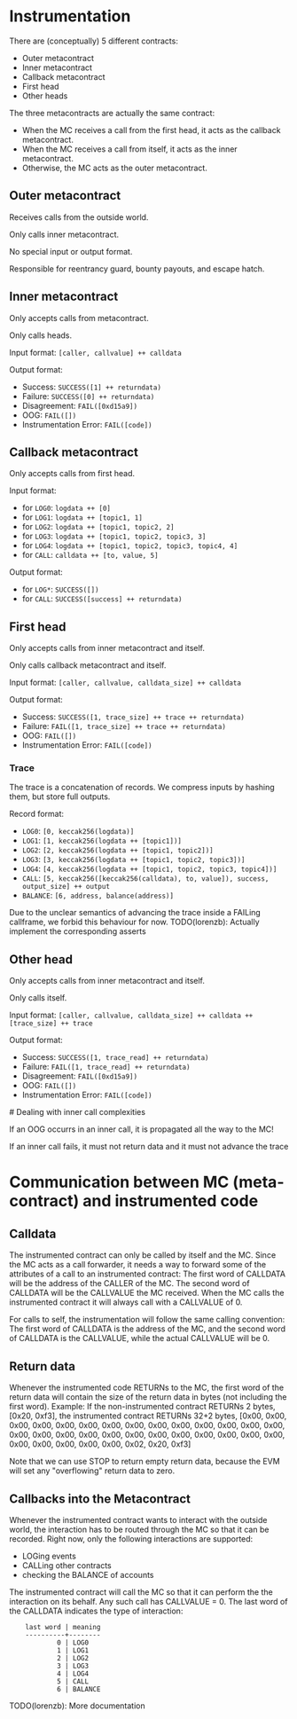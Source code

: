 # Instrumentation

There are (conceptually) 5 different contracts:
- Outer metacontract
- Inner metacontract
- Callback metacontract
- First head
- Other heads

The three metacontracts are actually the same contract:
- When the MC receives a call from the first head, it acts as the callback metacontract.
- When the MC receives a call from itself, it acts as the inner metacontract.
- Otherwise, the MC acts as the outer metacontract.

## Outer metacontract

Receives calls from the outside world.

Only calls inner metacontract.

No special input or output format.

Responsible for reentrancy guard, bounty payouts, and escape hatch.

## Inner metacontract

Only accepts calls from metacontract.

Only calls heads.

Input format: `[caller, callvalue] ++ calldata`

Output format:
- Success: `SUCCESS([1] ++ returndata) `
- Failure: `SUCCESS([0] ++ returndata)`
- Disagreement: `FAIL([0xd15a9])`
- OOG: `FAIL([])`
- Instrumentation Error: `FAIL([code])`

## Callback metacontract

Only accepts calls from first head.

Input format:
- for `LOG0`: `logdata ++ [0]`
- for `LOG1`: `logdata ++ [topic1, 1]`
- for `LOG2`: `logdata ++ [topic1, topic2, 2]`
- for `LOG3`: `logdata ++ [topic1, topic2, topic3, 3]`
- for `LOG4`: `logdata ++ [topic1, topic2, topic3, topic4, 4]`
- for `CALL`: `calldata ++ [to, value, 5]`

Output format:
- for `LOG*`: `SUCCESS([])`
- for `CALL`: `SUCCESS([success] ++ returndata)`

## First head

Only accepts calls from inner metacontract and itself.

Only calls callback metacontract and itself.

Input format: `[caller, callvalue, calldata_size] ++ calldata`

Output format:
- Success: `SUCCESS([1, trace_size] ++ trace ++ returndata)`
- Failure: `FAIL([1, trace_size] ++ trace ++ returndata)`
- OOG: `FAIL([])`
- Instrumentation Error: `FAIL([code])`

### Trace

The trace is a concatenation of records.
We compress inputs by hashing them, but store full outputs.

Record format:
- `LOG0`: `[0, keccak256(logdata)]`
- `LOG1`: `[1, keccak256(logdata ++ [topic1])]`
- `LOG2`: `[2, keccak256(logdata ++ [topic1, topic2])]`
- `LOG3`: `[3, keccak256(logdata ++ [topic1, topic2, topic3])]`
- `LOG4`: `[4, keccak256(logdata ++ [topic1, topic2, topic3, topic4])]`
- `CALL`: `[5, keccak256([keccak256(calldata), to, value]), success, output_size] ++ output`
- `BALANCE`: `[6, address, balance(address)]`

Due to the unclear semantics of advancing the trace inside a FAILing callframe, we forbid this behaviour for now.
TODO(lorenzb): Actually implement the corresponding asserts

## Other head

Only accepts calls from inner metacontract and itself.

Only calls itself.

Input format: `[caller, callvalue, calldata_size] ++ calldata ++ [trace_size] ++ trace`

Output format:
- Success: `SUCCESS([1, trace_read] ++ returndata)` 
- Failure: `FAIL([1, trace_read] ++ returndata)`
- Disagreement: `FAIL([0xd15a9])`
- OOG: `FAIL([])`
- Instrumentation Error: `FAIL([code])`

# Dealing with inner call complexities

If an OOG occurrs in an inner call, it is propagated all the way to the MC!

If an inner call fails, it must not return data and it must not advance the trace


# Communication between MC (meta-contract) and instrumented code

## Calldata

The instrumented contract can only be called by itself and the MC. Since the MC
acts as a call forwarder, it needs a way to forward some of the attributes of a
call to an instrumented contract: The first word of CALLDATA will be the address
of the CALLER of the MC. The second word of CALLDATA will be the CALLVALUE the
MC received. When the MC calls the instrumented contract it will always call
with a CALLVALUE of 0. 

For calls to self, the instrumentation will follow the same calling convention:
The first word of CALLDATA is the address of the MC, and  the second word of
CALLDATA is the CALLVALUE, while the actual CALLVALUE will be 0.

## Return data

Whenever the instrumented code RETURNs to the MC, the first word of the return
data will contain the size of the return data in bytes (not including the first word).
Example: If the non-instrumented contract RETURNs 2 bytes, [0x20, 0xf3], the
         instrumented contract RETURNs 32+2 bytes, [0x00, 0x00, 0x00, 0x00,
         0x00, 0x00, 0x00, 0x00, 0x00, 0x00, 0x00, 0x00, 0x00, 0x00, 0x00,
         0x00, 0x00, 0x00, 0x00, 0x00, 0x00, 0x00, 0x00, 0x00, 0x00, 0x00,
         0x00, 0x00, 0x00, 0x00, 0x00, 0x02, 0x20, 0xf3]

Note that we can use STOP to return empty return data, because the EVM will set
any "overflowing" return data to zero.

## Callbacks into the Metacontract

Whenever the instrumented contract wants to interact with the outside world,
the interaction has to be routed through the MC so that it can be recorded.
Right now, only the following interactions are supported:

- LOGing events
- CALLing other contracts
- checking the BALANCE of accounts

The instrumented contract will call the MC so that it can perform the
the interaction on its behalf. Any such call has CALLVALUE = 0.
The last word of the CALLDATA indicates the type of interaction:

```
    last word | meaning
    ----------+--------
            0 | LOG0
            1 | LOG1
            2 | LOG2
            3 | LOG3
            4 | LOG4
            5 | CALL
            6 | BALANCE
```

TODO(lorenzb): More documentation